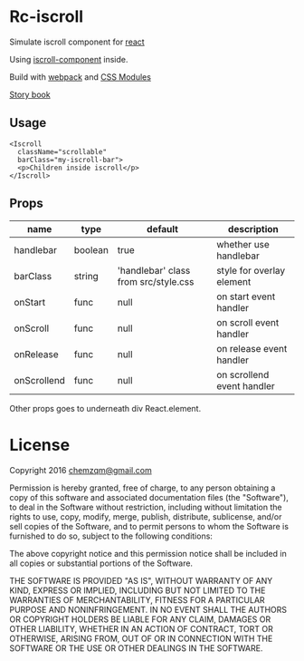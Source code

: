 # Rc-iscroll

Simulate iscroll component for [react](https://facebook.github.io/react/)

Using [iscroll-component](https://www.npmjs.com/package/iscroll-component) inside.

Build with [webpack](https://webpack.github.io/) and [CSS Modules](https://github.com/css-modules/css-modules)

[Story book](https://rc-component.github.io/rc-iscroll/)

## Usage

```
<Iscroll
  className="scrollable"
  barClass="my-iscroll-bar">
  <p>Children inside iscroll</p>
</Iscroll>
```

## Props

name   | type   | default    | description
-------| ------ | ---------- | ------------
handlebar | boolean| true      | whether use handlebar
barClass  | string | 'handlebar' class from src/style.css  | style for overlay element
onStart | func | null | on start event handler
onScroll | func | null | on scroll event handler
onRelease | func | null | on release event handler
onScrollend | func | null | on scrollend event handler

Other props goes to underneath div React.element.

# License

Copyright 2016 chemzqm@gmail.com

Permission is hereby granted, free of charge, to any person obtaining
a copy of this software and associated documentation files (the "Software"),
to deal in the Software without restriction, including without limitation
the rights to use, copy, modify, merge, publish, distribute, sublicense,
and/or sell copies of the Software, and to permit persons to whom the
Software is furnished to do so, subject to the following conditions:

The above copyright notice and this permission notice shall be included
in all copies or substantial portions of the Software.

THE SOFTWARE IS PROVIDED "AS IS", WITHOUT WARRANTY OF ANY KIND,
EXPRESS OR IMPLIED, INCLUDING BUT NOT LIMITED TO THE WARRANTIES
OF MERCHANTABILITY, FITNESS FOR A PARTICULAR PURPOSE AND NONINFRINGEMENT.
IN NO EVENT SHALL THE AUTHORS OR COPYRIGHT HOLDERS BE LIABLE FOR ANY CLAIM,
DAMAGES OR OTHER LIABILITY, WHETHER IN AN ACTION OF CONTRACT,
TORT OR OTHERWISE, ARISING FROM, OUT OF OR IN CONNECTION WITH THE SOFTWARE
OR THE USE OR OTHER DEALINGS IN THE SOFTWARE.
